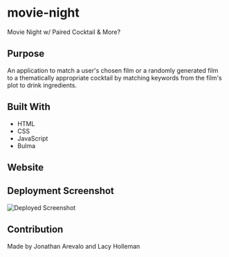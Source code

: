 # movie-night
Movie Night w/ Paired Cocktail &amp; More?

## Purpose
An application to match a user's chosen film or a randomly generated film to a thematically appropriate cocktail by matching keywords from the film's plot to drink ingredients.


## Built With
* HTML
* CSS
* JavaScript
* Bulma

## Website


## Deployment Screenshot
![Deployed Screenshot]()

## Contribution
Made by Jonathan Arevalo and Lacy Holleman